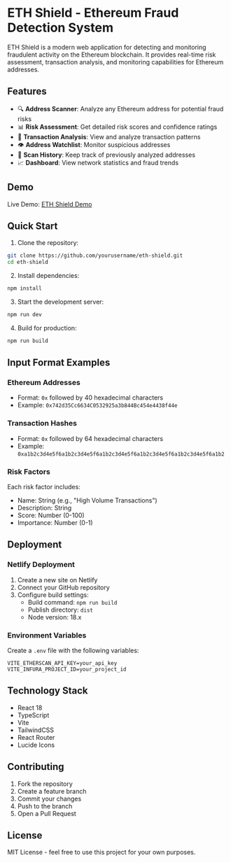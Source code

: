 # ETH Shield - Ethereum Fraud Detection System

ETH Shield is a modern web application for detecting and monitoring fraudulent activity on the Ethereum blockchain. It provides real-time risk assessment, transaction analysis, and monitoring capabilities for Ethereum addresses.

## Features

- 🔍 **Address Scanner**: Analyze any Ethereum address for potential fraud risks
- 📊 **Risk Assessment**: Get detailed risk scores and confidence ratings
- 🔄 **Transaction Analysis**: View and analyze transaction patterns
- 👁️ **Address Watchlist**: Monitor suspicious addresses
- 📜 **Scan History**: Keep track of previously analyzed addresses
- 📈 **Dashboard**: View network statistics and fraud trends

## Demo

Live Demo: [ETH Shield Demo](https://eth-shield-demo.netlify.app)

## Quick Start

1. Clone the repository:
```bash
git clone https://github.com/yourusername/eth-shield.git
cd eth-shield
```

2. Install dependencies:
```bash
npm install
```

3. Start the development server:
```bash
npm run dev
```

4. Build for production:
```bash
npm run build
```

## Input Format Examples

### Ethereum Addresses
- Format: `0x` followed by 40 hexadecimal characters
- Example: `0x742d35Cc6634C0532925a3b844Bc454e4438f44e`

### Transaction Hashes
- Format: `0x` followed by 64 hexadecimal characters
- Example: `0xa1b2c3d4e5f6a1b2c3d4e5f6a1b2c3d4e5f6a1b2c3d4e5f6a1b2c3d4e5f6a1b2`

### Risk Factors
Each risk factor includes:
- Name: String (e.g., "High Volume Transactions")
- Description: String
- Score: Number (0-100)
- Importance: Number (0-1)

## Deployment

### Netlify Deployment

1. Create a new site on Netlify
2. Connect your GitHub repository
3. Configure build settings:
   - Build command: `npm run build`
   - Publish directory: `dist`
   - Node version: 18.x

### Environment Variables

Create a `.env` file with the following variables:
```
VITE_ETHERSCAN_API_KEY=your_api_key
VITE_INFURA_PROJECT_ID=your_project_id
```

## Technology Stack

- React 18
- TypeScript
- Vite
- TailwindCSS
- React Router
- Lucide Icons

## Contributing

1. Fork the repository
2. Create a feature branch
3. Commit your changes
4. Push to the branch
5. Open a Pull Request

## License

MIT License - feel free to use this project for your own purposes.